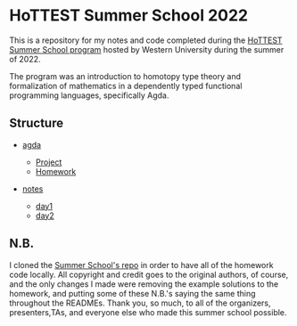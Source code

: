 # HoTTEST Summer School 2022

This is a repository for my notes and code completed during the 
[HoTTEST Summer School program](https://uwo.ca/math/faculty/kapulkin/seminars/hottest_summer_school_2022.html) 
hosted by Western University during the summer of 2022.

The program was an introduction to homotopy type theory and formalization of mathematics in a
dependently typed functional programming languages, specifically Agda.

## Structure

* [agda](https://github.com/KripkesBeard/hottest-summer-school/tree/master/agda)
    - [Project](https://github.com/KripkesBeard/hottest-summer-school/tree/master/agda/Project)
    - [Homework](https://github.com/KripkesBeard/hottest-summer-school/tree/master/agda/The-HoTTEST-Summer-School/Agda)

* [notes](https://github.com/KripkesBeard/hottest-summer-school/tree/master/notes)
    - [day1]()
    - [day2]()

## N.B.

I cloned the 
[Summer School's repo](https://github.com/martinescardo/HoTTEST-Summer-School)
in order to have all of the homework code locally. All copyright and 
credit goes to the original authors, of course, and the only changes I
made were removing the example solutions to the homework, 
and putting some of these N.B.'s saying the same thing 
throughout the READMEs. Thank you, so much, to all of the organizers, 
presenters,TAs, and everyone else who made this summer school possible.